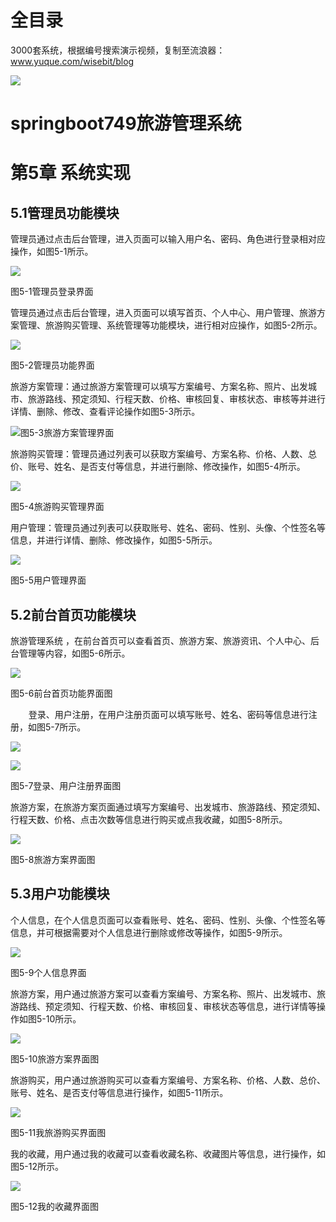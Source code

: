 # 全目录

3000套系统，根据编号搜索演示视频，复制至流浪器：www.yuque.com/wisebit/blog


![](https://bitwise.oss-cn-heyuan.aliyuncs.com/2024/11/06/qq_wechat.png)
# springboot749旅游管理系统
# 第5章 系统实现
## 5.1管理员功能模块
管理员通过点击后台管理，进入页面可以输入用户名、密码、角色进行登录相对应操作，如图5-1所示。

![](/md/blog.007.png)

图5-1管理员登录界面



管理员通过点击后台管理，进入页面可以填写首页、个人中心、用户管理、旅游方案管理、旅游购买管理、系统管理等功能模块，进行相对应操作，如图5-2所示。

![](/md/blog.008.png)

图5-2管理员功能界面

旅游方案管理：通过旅游方案管理可以填写方案编号、方案名称、照片、出发城市、旅游路线、预定须知、行程天数、价格、审核回复、审核状态、审核等并进行详情、删除、修改、查看评论操作如图5-3所示。

![](/md/blog.009.png)图5-3旅游方案管理界面

旅游购买管理：管理员通过列表可以获取方案编号、方案名称、价格、人数、总价、账号、姓名、是否支付等信息，并进行删除、修改操作，如图5-4所示。

![](/md/blog.010.png)

图5-4旅游购买管理界面


用户管理：管理员通过列表可以获取账号、姓名、密码、性别、头像、个性签名等信息，并进行详情、删除、修改操作，如图5-5所示。

![](/md/blog.011.png)

图5-5用户管理界面




## 5.2前台首页功能模块
旅游管理系统 ，在前台首页可以查看首页、旅游方案、旅游资讯、个人中心、后台管理等内容，如图5-6所示。

![](/md/blog.012.png)

图5-6前台首页功能界面图



`    `登录、用户注册，在用户注册页面可以填写账号、姓名、密码等信息进行注册，如图5-7所示。

![](/md/blog.013.png)

![](/md/blog.014.png)

图5-7登录、用户注册界面图

旅游方案，在旅游方案页面通过填写方案编号、出发城市、旅游路线、预定须知、行程天数、价格、点击次数等信息进行购买或点我收藏，如图5-8所示。

![](/md/blog.015.png)

图5-8旅游方案界面图



## 5.3用户功能模块
个人信息，在个人信息页面可以查看账号、姓名、密码、性别、头像、个性签名等信息，并可根据需要对个人信息进行删除或修改等操作，如图5-9所示。

![](/md/blog.016.png)

图5-9个人信息界面



旅游方案，用户通过旅游方案可以查看方案编号、方案名称、照片、出发城市、旅游路线、预定须知、行程天数、价格、审核回复、审核状态等信息，进行详情等操作如图5-10所示。

![](/md/blog.017.png)

图5-10旅游方案界面图




旅游购买，用户通过旅游购买可以查看方案编号、方案名称、价格、人数、总价、账号、姓名、是否支付等信息进行操作，如图5-11所示。

![](/md/blog.018.png)

图5-11我旅游购买界面图

我的收藏，用户通过我的收藏可以查看收藏名称、收藏图片等信息，进行操作，如图5-12所示。

![](/md/blog.019.png)

图5-12我的收藏界面图



